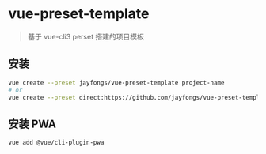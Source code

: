 # vue-preset-template

> 基于 vue-cli3 perset 搭建的项目模板

## 安装

```bash
vue create --preset jayfongs/vue-preset-template project-name
# or
vue create --preset direct:https://github.com/jayfongs/vue-preset-template.git --clone project-name
```

## 安装 PWA

```bash
vue add @vue/cli-plugin-pwa
```
